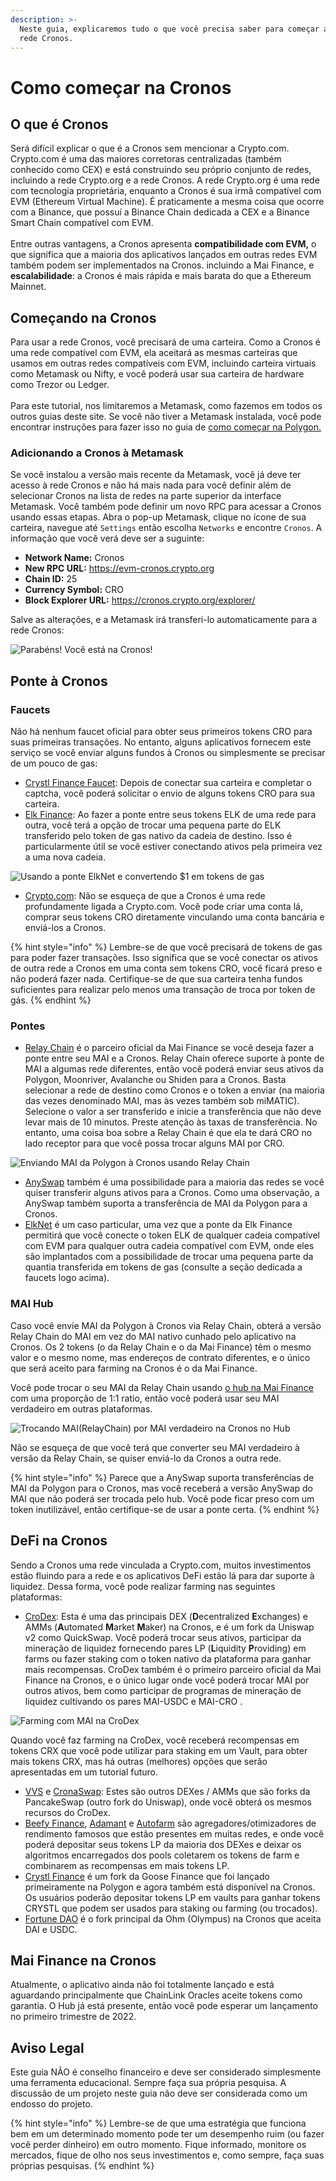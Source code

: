 ```yaml
---
description: >-
  Neste guia, explicaremos tudo o que você precisa saber para começar a usar a
  rede Cronos.
---
```


# Como começar na Cronos

## O que é Cronos

Será difícil explicar o que é a Cronos sem mencionar a Crypto.com. Crypto.com é uma das maiores corretoras centralizadas (também conhecido como CEX) e está construindo seu próprio conjunto de redes, incluindo a rede Crypto.org e a rede Cronos. A rede Crypto.org é uma rede com tecnologia proprietária, enquanto a Cronos é sua irmã compatível com EVM (Ethereum Virtual Machine). É praticamente a mesma coisa que ocorre com a Binance, que possuí a Binance Chain dedicada a CEX e a Binance Smart Chain compatível com EVM. \
\
Entre outras vantagens, a Cronos apresenta **compatibilidade com EVM,** o que significa que a maioria dos aplicativos lançados em outras redes EVM também podem ser implementados na Cronos. incluindo a Mai Finance, e **escalabilidade**: a Cronos é mais rápida e mais barata do que a Ethereum Mainnet.

## Começando na Cronos

Para usar a rede Cronos, você precisará de uma carteira. Como a Cronos é uma rede compatível com EVM, ela aceitará as mesmas carteiras que usamos em outras redes compatíveis com EVM, incluindo carteira virtuais como Metamask ou Nifty, e você poderá usar sua carteira de hardware como Trezor ou Ledger. \
\
Para este tutorial, nos limitaremos a Metamask, como fazemos em todos os outros guias deste site. Se você não tiver a Metamask instalada, você pode encontrar instruções para fazer isso no guia de [como começar na Polygon.](../../polygon-tutorials/how-to-get-started-on-polygon.md)

### Adicionando a Cronos à Metamask

Se você instalou a versão mais recente da Metamask, você já deve ter acesso à rede Cronos e não há mais nada para você definir além de selecionar Cronos na lista de redes na parte superior da interface Metamask. Você também pode definir um novo RPC para acessar a Cronos usando essas etapas. Abra o pop-up Metamask, clique no ícone de sua carteira, navegue até `Settings` então escolha `Networks` e encontre `Cronos`. A informação que você verá deve ser a suguinte:

* **Network Name:** Cronos
* **New RPC URL:** https://evm-cronos.crypto.org
* **Chain ID:** 25
* **Currency Symbol:** CRO
* **Block Explorer URL:** https://cronos.crypto.org/explorer/

Salve as alterações, e a Metamask irá transferi-lo automaticamente para a rede Cronos:

![Parabéns! Você está na Cronos!](../../.gitbook/assets/Cronos-onboarding-1.png)

## Ponte à Cronos

### Faucets

Não há nenhum faucet oficial para obter seus primeiros tokens CRO para suas primeiras transações. No entanto, alguns aplicativos fornecem este serviço se você enviar alguns fundos à Cronos ou simplesmente se precisar de um pouco de gas:

* [Crystl Finance Faucet](https://cronos.crystl.finance/faucet): Depois de conectar sua carteira e completar o captcha, você poderá solicitar o envio de alguns tokens CRO para sua carteira.
* [Elk Finance](https://app.elk.finance/#/elknet): Ao fazer a ponte entre seus tokens ELK de uma rede para outra, você terá a opção de trocar uma pequena parte do ELK transferido pelo token de gas nativo da cadeia de destino. Isso é particularmente útil se você estiver conectando ativos pela primeira vez a uma nova cadeia.

![Usando a ponte ElkNet e convertendo $1 em tokens de gas](../../.gitbook/assets/Cronos-onboarding-2.png)

* [Crypto.com](https://crypto.com/): Não se esqueça de que a Cronos é uma rede profundamente ligada a Crypto.com. Você pode criar uma conta lá, comprar seus tokens CRO diretamente vinculando uma conta bancária e enviá-los a Cronos.

{% hint style="info" %}
Lembre-se de que você precisará de tokens de gas para poder fazer transações. Isso significa que se você conectar os ativos de outra rede a Cronos em uma conta sem tokens CRO, você ficará preso e não poderá fazer nada. Certifique-se de que sua carteira tenha fundos suficientes para realizar pelo menos uma transação de troca por token de gás.
{% endhint %}

### Pontes

* [Relay Chain](https://app.relaychain.com/transfer#/) é o parceiro oficial da Mai Finance se você deseja fazer a ponte entre seu MAI e a Cronos. Relay Chain oferece suporte à ponte de MAI a algumas rede diferentes, então você poderá enviar seus ativos da Polygon, Moonriver, Avalanche ou Shiden para a Cronos. Basta selecionar a rede de destino como Cronos e o token a enviar (na maioria das vezes denominado MAI, mas às vezes também sob miMATIC). Selecione o valor a ser transferido e inicie a transferência que não deve levar mais de 10 minutos. Preste atenção às taxas de transferência. No entanto, uma coisa boa sobre a Relay Chain é que ela te dará CRO no lado receptor para que você possa trocar alguns MAI por CRO.

![Enviando MAI da Polygon à Cronos usando Relay Chain](../../.gitbook/assets/Cronos-onboarding-3.png)

* [AnySwap](https://anyswap.exchange/#/router) também é uma possibilidade para a maioria das redes se você quiser transferir alguns ativos para a Cronos. Como uma observação, a AnySwap também suporta a transferência de MAI da Polygon para a Cronos.
* [ElkNet](https://app.elk.finance/#/elknet) é um caso particular, uma vez que a ponte da Elk Finance permitirá que você conecte o token ELK de qualquer cadeia compatível com EVM para qualquer outra cadeia compatível com EVM, onde eles são implantados com a possibilidade de trocar uma pequena parte da quantia transferida em tokens de gas (consulte a seção dedicada a faucets logo acima).

### MAI Hub

Caso você envie MAI da Polygon à Cronos via Relay Chain, obterá a versão Relay Chain do MAI em vez do MAI nativo cunhado pelo aplicativo na Cronos. Os 2 tokens (o da Relay Chain e o da Mai Finance) têm o mesmo valor e o mesmo nome, mas endereços de contrato diferentes, e o único que será aceito para farming na Cronos é o da Mai Finance.

Você pode trocar o seu MAI da Relay Chain usando [o hub na Mai Finance](https://app.mai.finance/hub) com uma proporção de 1:1 ratio, então você poderá usar seu MAI verdadeiro em outras plataformas.

![Trocando MAI(RelayChain) por MAI verdadeiro na Cronos no Hub](../../.gitbook/assets/Cronos-onboarding-4.png)

Não se esqueça de que você terá que converter seu MAI verdadeiro à versão da Relay Chain, se quiser enviá-lo da Cronos a outra rede.

{% hint style="info" %}
Parece que a AnySwap suporta transferências de MAI da Polygon para o Cronos, mas você receberá a versão AnySwap do MAI que não poderá ser trocada pelo hub. Você pode ficar preso com um token inutilizável, então certifique-se de usar a ponte certa.
{% endhint %}

## DeFi na Cronos

Sendo a Cronos uma rede vinculada a Crypto.com, muitos investimentos estão fluindo para a rede e os aplicativos DeFi estão lá para dar suporte à liquidez. Dessa forma, você pode realizar farming nas seguintes plataformas:

* [CroDex](https://swap.crodex.app/#/swap): Esta é uma das principais DEX (**D**ecentralized **E**xchanges) e AMMs (**A**utomated **M**arket **M**aker) na Cronos, e é um fork da Uniswap v2 como QuickSwap. Você poderá trocar seus ativos, participar da mineração de liquidez fornecendo pares LP (**L**iquidity **P**roviding) em farms ou fazer staking com o token nativo da plataforma para ganhar mais recompensas. CroDex também é o primeiro parceiro oficial da Mai Finance na Cronos, e o único lugar onde você poderá trocar MAI por outros ativos, bem como participar de programas de mineração de liquidez cultivando os pares MAI-USDC e MAI-CRO .

![Farming com MAI na CroDex](../../.gitbook/assets/Cronos-onboarding-5.png)

Quando você faz farming na CroDex, você receberá recompensas em tokens CRX que você pode utilizar para staking em um Vault, para obter mais tokens CRX, mas há outras (melhores) opções que serão apresentadas em um tutorial futuro.

* [VVS](https://vvs.finance/) e [CronaSwap](https://app.cronaswap.org/): Estes são outros DEXes / AMMs que são forks da PancakeSwap (outro fork do Uniswap), onde você obterá os mesmos recursos do CroDex.
* [Beefy Finance](https://app.beefy.finance/#/cronos), [Adamant](https://adamant.finance/) e [Autofarm](https://autofarm.network/cronos/) são agregadores/otimizadores de rendimento famosos que estão presentes em muitas redes, e onde você poderá depositar seus tokens LP da maioria dos DEXes e deixar os algoritmos encarregados dos pools coletarem os tokens de farm e combinarem as recompensas em mais tokens LP.
* [Crystl Finance](https://cronos.crystl.finance) é um fork da Goose Finance que foi lançado primeiramente na Polygon e agora também está disponível na Cronos. Os usuários poderão depositar tokens LP em vaults para ganhar tokens CRYSTL que podem ser usados para staking ou farming (ou trocados).
* [Fortune DAO](https://www.fortunedao.com/#/) é o fork principal da Ohm (Olympus) na Cronos que aceita DAI e USDC.

## Mai Finance na Cronos

Atualmente, o aplicativo ainda não foi totalmente lançado e está aguardando principalmente que ChainLink Oracles aceite tokens como garantia. O Hub já está presente, então você pode esperar um lançamento no primeiro trimestre de 2022.

## Aviso Legal

Este guia NÃO é conselho financeiro e deve ser considerado simplesmente uma ferramenta educacional. Sempre faça sua própria pesquisa. A discussão de um projeto neste guia não deve ser considerada como um endosso do projeto.

{% hint style="info" %}
Lembre-se de que uma estratégia que funciona bem em um determinado momento pode ter um desempenho ruim (ou fazer você perder dinheiro) em outro momento. Fique informado, monitore os mercados, fique de olho nos seus investimentos e, como sempre, faça suas próprias pesquisas.
{% endhint %}
